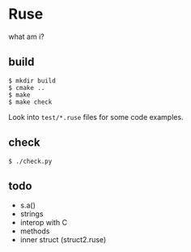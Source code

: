 # Ruse

what am i?

## build

```
$ mkdir build
$ cmake ..
$ make
$ make check
```

Look into `test/*.ruse` files for some code examples.

## check

```
$ ./check.py
```

## todo

* s.a()
* strings
* interop with C
* methods
* inner struct (struct2.ruse)

